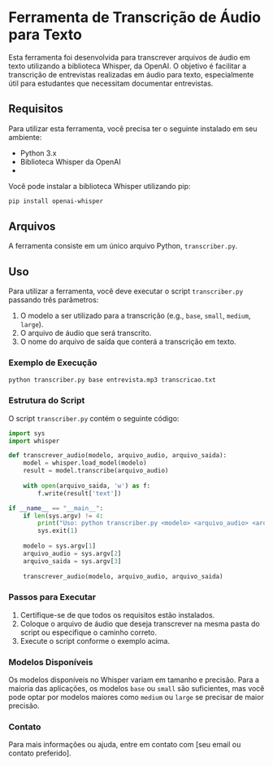 
# Ferramenta de Transcrição de Áudio para Texto

Esta ferramenta foi desenvolvida para transcrever arquivos de áudio em texto utilizando a biblioteca Whisper, da OpenAI. O objetivo é facilitar a transcrição de entrevistas realizadas em áudio para texto, especialmente útil para estudantes que necessitam documentar entrevistas.

## Requisitos

Para utilizar esta ferramenta, você precisa ter o seguinte instalado em seu ambiente:

- Python 3.x
- Biblioteca Whisper da OpenAI
- 
Você pode instalar a biblioteca Whisper utilizando pip:

```bash
pip install openai-whisper
```

## Arquivos

A ferramenta consiste em um único arquivo Python, `transcriber.py`.

## Uso

Para utilizar a ferramenta, você deve executar o script `transcriber.py` passando três parâmetros:
1. O modelo a ser utilizado para a transcrição (e.g., `base`, `small`, `medium`, `large`).
2. O arquivo de áudio que será transcrito.
3. O nome do arquivo de saída que conterá a transcrição em texto.

### Exemplo de Execução

```bash
python transcriber.py base entrevista.mp3 transcricao.txt
```

### Estrutura do Script

O script `transcriber.py` contém o seguinte código:

```python
import sys
import whisper

def transcrever_audio(modelo, arquivo_audio, arquivo_saida):
    model = whisper.load_model(modelo)
    result = model.transcribe(arquivo_audio)
    
    with open(arquivo_saida, 'w') as f:
        f.write(result['text'])

if __name__ == "__main__":
    if len(sys.argv) != 4:
        print("Uso: python transcriber.py <modelo> <arquivo_audio> <arquivo_saida>")
        sys.exit(1)
    
    modelo = sys.argv[1]
    arquivo_audio = sys.argv[2]
    arquivo_saida = sys.argv[3]
    
    transcrever_audio(modelo, arquivo_audio, arquivo_saida)
```

### Passos para Executar

1. Certifique-se de que todos os requisitos estão instalados.
2. Coloque o arquivo de áudio que deseja transcrever na mesma pasta do script ou especifique o caminho correto.
3. Execute o script conforme o exemplo acima.

### Modelos Disponíveis

Os modelos disponíveis no Whisper variam em tamanho e precisão. Para a maioria das aplicações, os modelos `base` ou `small` são suficientes, mas você pode optar por modelos maiores como `medium` ou `large` se precisar de maior precisão.

### Contato

Para mais informações ou ajuda, entre em contato com [seu email ou contato preferido].
